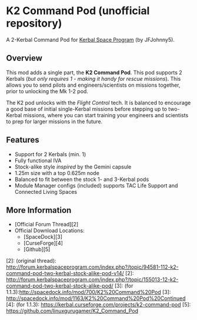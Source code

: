 # K2 Command Pod (unofficial repository)
A 2-Kerbal Command Pod for [Kerbal Space Program][1] (by JFJohnny5).

## Overview
This mod adds a single part, the **K2 Command Pod**. This pod supports 2 Kerbals (*but only requires 1 - making it handy for rescue missions*). This allows you to send pilots and engineers/scientists on missions together, prior to unlocking the Mk 1-2 pod. 

The K2 pod unlocks with the *Flight Control* tech. It is balanced to encourage a good base of initial single-Kerbal missions before stepping up to two-Kerbal missions, where you can start training your engineers and scientists to prep for larger missions in the future.

## Features
* Support for 2 Kerbals (min. 1)
* Fully functional IVA
* Stock-alike style *inspired* by the Gemini capsule
* 1.25m size with a top 0.625m node
* Balanced to fit between the stock 1- and 3-Kerbal pods
* Module Manager configs (included) supports TAC Life Support and Connected Living Spaces

## More Information
* [Official Forum Thread][2]
* Official Download Locations:
  * [SpaceDock][3]
  * [CurseForge][4]
  * [Github][5]


[1]: http://kerbalspaceprogram.com
[2]: (original thread): http://forum.kerbalspaceprogram.com/index.php?/topic/94581-112-k2-command-pod-two-kerbal-stock-alike-pod-v14/
[2]: http://forum.kerbalspaceprogram.com/index.php?/topic/155013-12-k2-command-pod-two-kerbal-stock-alike-pod/
[3]: (for 1.1.3):http://spacedock.info/mod/700/K2%20Command%20Pod
[3]: http://spacedock.info/mod/1163/K2%20Command%20Pod%20Continued
[4]: (for 1.1.3): https://kerbal.curseforge.com/projects/k2-command-pod
[5]: https://github.com/linuxgurugamer/K2_Command_Pod
